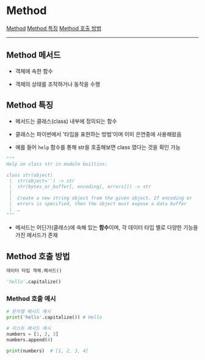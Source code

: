 # Method

[Method](#method-메서드)
[Method 특징](#method-특징)
[Method 호출 방법](#method-호출-방법)

---

## Method 메서드
- 객체에 속한 함수

- 객체의 상태를 조작하거나 동작을 수행

## Method 특징
- 메서드는 클래스(class) 내부에 정의되는 함수

- 클래스는 파이썬에서 '타입을 표현하는 방법'이며 이미 은연중에 사용해왔음

- 예를 들어 `help` 함수를 통해 str을 호출해보면 class 였다는 것을 확인 가능

```python
"""
Help on class str in module builtins:

class str(object)
 |  str(object='') -> str
 |  str(bytes_or_buffer[, encoding[, errors]]) -> str
 |
 |  Create a new string object from the given object. If encoding or
 |  errors is specified, then the object must expose a data buffer
 |  …
"""
```

- 메서드는 어딘가(클래스)에 속해 있는 **함수**이며, 각 데이터 타입 별로 다양한 기능을 가진 메서드가 존재

## Method 호출 방법
```python
데이터 타입 객체.메서드()
```

```python
'hello'.capitalize()
```

### Method 호출 예시
```python
# 문자열 메서드 예시
print('hello'.capitalize()) # Hello
```

```python
# 리스트 메서드 예시
numbers = [1, 2, 3]
numbers.append(4)

print(numbers)  # [1, 2, 3, 4]
```